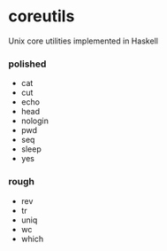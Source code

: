 # coreutils
Unix core utilities implemented in Haskell

### polished
- cat
- cut
- echo
- head
- nologin
- pwd
- seq
- sleep
- yes

### rough
- rev
- tr
- uniq
- wc
- which

